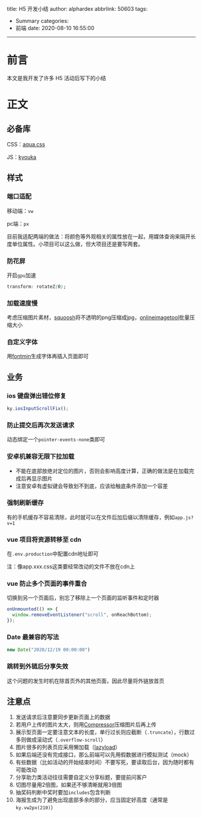 title: H5 开发小结
author: alphardex
abbrlink: 50603
tags:
  - Summary
categories:
  - 前端
date: 2020-08-10 16:55:00
---
# 前言

本文是我开发了许多 H5 活动后写下的小结

<!--more-->

# 正文

## 必备库

CSS：[aqua.css](https://github.com/alphardex/aqua.css)

JS：[kyouka](https://github.com/alphardex/kyouka)

## 样式

### 端口适配

移动端：`vw`

pc端：`px`

目前我适配两端的做法：将颜色等外观相关的属性放在一起，用媒体查询来隔开长度单位属性。小项目可以这么做，但大项目还是要写两套。

### 防花屏

开启`gpu`加速

```css
transform: rotateZ(0);
```

### 加载速度慢

考虑压缩图片素材，[squoosh](https://squoosh.app/)将不透明的png压缩成jpg，[onlineimagetool](https://www.onlineimagetool.com/zh/compress-png-jpg-webp-gif)批量压缩大小

### 自定义字体

用[fontmin](https://github.com/ecomfe/fontmin)生成字体再插入页面即可

## 业务

### ios 键盘弹出错位修复

```js
ky.iosInputScrollFix();
```

### 防止提交后再次发送请求

动态绑定一个`pointer-events-none`类即可

### 安卓机兼容无限下拉加载

- 不能在底部放绝对定位的图片，否则会影响高度计算，正确的做法是在加载完成后再显示图片
- 注意安卓有虚拟键会导致划不到底，应该给触底条件添加一个容差

### 强制刷新缓存

有的手机缓存不容易清除，此时就可以在文件后加后缀以清除缓存，例如`app.js?v=1`

### vue 项目将资源转移至 cdn

在`.env.production`中配置cdn地址即可

注：像app.xxx.css这类要经常改动的文件不放在cdn上

### vue 防止多个页面的事件重合

切换到另一个页面后，别忘了移除上一个页面的监听事件和定时器

```js
onUnmounted(() => {
  window.removeEventListener("scroll", onReachBottom);
});
```

### Date 最兼容的写法

```js
new Date("2020/12/19 00:00:00")
```

### 跳转到外链后分享失效

这个问题的发生时机在除首页外的其他页面，因此尽量将外链放首页

## 注意点

1. 发送请求后注意要同步更新页面上的数据
2. 若用户上传的图片太大，则用[Compressor](https://github.com/fengyuanchen/compressorjs)压缩图片后再上传
3. 展示型页面一定要注意文本的长度，单行过长则应截断（`.truncate`），行数过多则做成滚动式（`.overflow-scroll`）
4. 图片很多的列表页应采用懒加载（[lazyload](https://github.com/tuupola/lazyload)）
5. 如果后端还没有完成接口，那么前端可以先用假数据进行模拟测试（mock）
6. 有些数据（比如活动的开始结束时间）不要写死，要读取后台，因为随时都有可能改动
7. 分享助力类活动往往需要自定义分享标题，要提前问客户
8. 切图尽量用2倍图，如果还不够清晰就用3倍图
9. 抽奖码判断中奖时要加`includes`包含判断
10. 海报生成为了避免出现底部多余的部分，应当固定好高度（通常是`ky.vw2px(210)`）